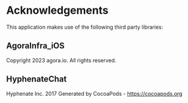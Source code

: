 # Acknowledgements
This application makes use of the following third party libraries:

## AgoraInfra_iOS

Copyright 2023 agora.io. All rights reserved.


## HyphenateChat

Hyphenate Inc. 2017
Generated by CocoaPods - https://cocoapods.org
